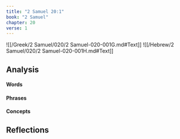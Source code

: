 ```yaml
---
title: "2 Samuel 20:1"
book: "2 Samuel"
chapter: 20
verse: 1
---
```

![[/Greek/2 Samuel/020/2 Samuel-020-001G.md#Text]]
![[/Hebrew/2 Samuel/020/2 Samuel-020-001H.md#Text]]

## Analysis

#### Words

#### Phrases

#### Concepts

## Reflections
